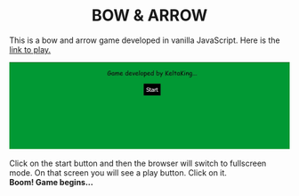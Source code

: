 <h1 align="center"><b>BOW & ARROW</b></h1>
<p>This is a bow and arrow game developed in vanilla JavaScript. Here is the <a href="https://kelta-king.github.io/MySecondJsGame/">link to play.</a>
</p>
<img src="https://github.com/Kelta-King/MySecondJsGame/blob/master/img/Front.JPG">
<p>
Click on the start button and then the browser will switch to fullscreen mode. On that screen you will see a play button. Click on it.
<br><b>Boom! Game begins...</b>
</p>
